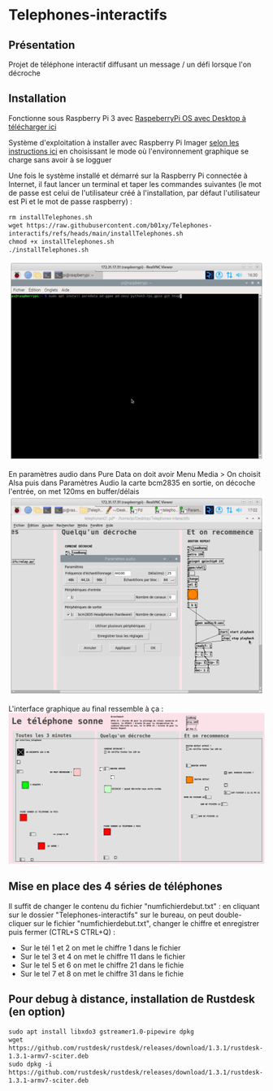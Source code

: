 # Telephones-interactifs
## Présentation

Projet de téléphone interactif diffusant un message / un défi lorsque l'on décroche

## Installation

Fonctionne sous Raspberry Pi 3 avec [RaspeberryPi OS avec Desktop à télécharger ici](https://downloads.raspberrypi.com/raspios_armhf/images/raspios_armhf-2024-07-04/2024-07-04-raspios-bookworm-armhf.img.xz) 

Système d'exploitation à installer avec Raspberry Pi Imager [selon les instructions ici](https://www.raspberrypi.com/software/) en choisissant le mode où l'environnement graphique se charge sans avoir à se logguer 

Une fois le système installé et démarré sur la Raspberry Pi connectée à Internet, il faut lancer un terminal et taper les commandes suivantes (le mot de passe est celui de l'utilisateur créé à l'installation, par défaut l'utilisateur est Pi et le mot de passe raspberry) :
````
rm installTelephones.sh
wget https://raw.githubusercontent.com/b01xy/Telephones-interactifs/refs/heads/main/installTelephones.sh
chmod +x installTelephones.sh
./installTelephones.sh
````
![terminal](images/Terminal-pi.png)

En paramètres audio dans Pure Data on doit avoir Menu Media > On choisit Alsa puis dans Paramètres Audio la carte bcm2835 en sortie, on décoche l'entrée, on met 120ms en buffer/délais
![param](images/CapturePArametresAudioPd.png)

L'interface graphique au final ressemble à ça :
![interface](images/InterfaceTelephones.png)

## Mise en place des 4 séries de téléphones 
Il suffit de changer le contenu du fichier "numfichierdebut.txt" : en cliquant sur le dossier "Telephones-interactifs" sur le bureau, on peut double-cliquer sur le fichier "numfichierdebut.txt", changer le chiffre et enregistrer puis fermer (CTRL+S CTRL+Q) :
  * Sur le tél 1 et 2 on met le chiffre 1 dans le fichier 
  * Sur le tel 3 et 4 on met le chiffre 11 dans le fichier 
  * Sur le tel 5 et 6 on met le chiffre 21 dans le fichie
  * Sur le tel 7 et 8 on met le chiffre 31 dans le fichie


## Pour debug à distance, installation de Rustdesk (en option)

````
sudo apt install libxdo3 gstreamer1.0-pipewire dpkg
wget https://github.com/rustdesk/rustdesk/releases/download/1.3.1/rustdesk-1.3.1-armv7-sciter.deb
sudo dpkg -i https://github.com/rustdesk/rustdesk/releases/download/1.3.1/rustdesk-1.3.1-armv7-sciter.deb
````
